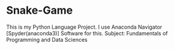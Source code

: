 # Snake-Game
This is my Python Language Project. I use Anaconda Navigator [Spyder(anaconda3)]  Software for this. Subject: Fundamentals of Programming and Data Sciences 
